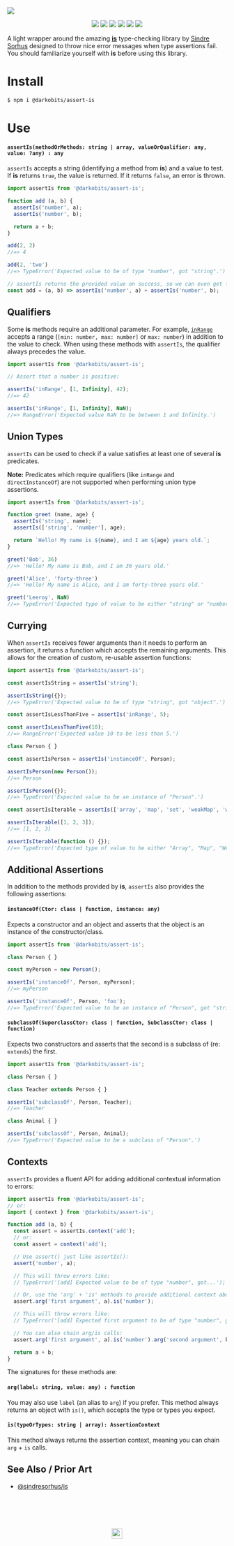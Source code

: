 <a href="#top" id="top">
  <img src="https://user-images.githubusercontent.com/441546/36771960-28d68aa4-1c08-11e8-8bdf-9c446c7c2597.png">
</a>
<p align="center">
  <a href="https://www.npmjs.com/package/@darkobits/assert-is"><img src="https://img.shields.io/npm/v/@darkobits/assert-is.svg?style=flat-square"></a>
  <a href="https://travis-ci.org/darkobits/assert-is"><img src="https://img.shields.io/travis/darkobits/assert-is.svg?style=flat-square"></a>
  <a href="https://david-dm.org/darkobits/assert-is"><img src="https://img.shields.io/david/darkobits/assert-is.svg?style=flat-square"></a>
  <a href="https://www.codacy.com/app/darkobits/assert-is"><img src="https://img.shields.io/codacy/coverage/0023b07bb2454f2a8c336f92814f09a0.svg?style=flat-square"></a>
  <a href="https://github.com/conventional-changelog/standard-version"><img src="https://img.shields.io/badge/conventional%20commits-1.0.0-027dc6.svg?style=flat-square"></a>
  <a href="https://github.com/sindresorhus/xo"><img src="https://img.shields.io/badge/code_style-XO-e271a5.svg?style=flat-square"></a>
</p>


A light wrapper around the amazing [**is**](https://github.com/sindresorhus/is) type-checking library by [Sindre Sorhus](https://github.com/sindresorhus) designed to throw nice error messages when type assertions fail. You should familiarize yourself with **is** before using this library.

# Install
```bash
$ npm i @darkobits/assert-is
```

# Use
#### `assertIs(methodOrMethods: string | array, valueOrQualifier: any, value: ?any) : any`

`assertIs` accepts a string (identifying a method from **is**) and a value to test. If **is** returns `true`, the value is returned. If it returns `false`, an error is thrown.

```js
import assertIs from '@darkobits/assert-is';

function add (a, b) {
  assertIs('number', a);
  assertIs('number', b);

  return a + b;
}

add(2, 2)
//=> 4

add(2, 'two')
//=> TypeError('Expected value to be of type "number", got "string".')

// assertIs returns the provided value on success, so we can even get fancy:
const add = (a, b) => assertIs('number', a) + assertIs('number', b);
```

## Qualifiers

Some **is** methods require an additional parameter. For example, [`inRange`](https://github.com/sindresorhus/is#inrangevalue-range) accepts a range (`[min: number, max: number]` or `max: number`) in addition to the value to check. When using these methods with `assertIs`, the qualifier always precedes the value.

```js
import assertIs from '@darkobits/assert-is';

// Assert that a number is positive:

assertIs('inRange', [1, Infinity], 42);
//=> 42

assertIs('inRange', [1, Infinity], NaN);
//=> RangeError('Expected value NaN to be between 1 and Infinity.')
```

## Union Types

`assertIs` can be used to check if a value satisfies at least one of several **is** predicates.

**Note:** Predicates which require qualifiers (like `inRange` and `directInstanceOf`) are not supported when performing union type assertions.

```js
import assertIs from '@darkobits/assert-is';

function greet (name, age) {
  assertIs('string', name);
  assertIs(['string', 'number'], age);

  return `Hello! My name is ${name}, and I am ${age} years old.`;
}

greet('Bob', 36)
//=> 'Hello! My name is Bob, and I am 36 years old.'

greet('Alice', 'forty-three')
//=> 'Hello! My name is Alice, and I am forty-three years old.'

greet('Leeroy', NaN)
//=> TypeError('Expected type of value to be either "string" or "number". Got "NaN".')
```

## Currying

When `assertIs` receives fewer arguments than it needs to perform an assertion, it returns a function which accepts the remaining arguments. This allows for the creation of custom, re-usable assertion functions:

```js
import assertIs from '@darkobits/assert-is';

const assertIsString = assertIs('string');

assertIsString({});
//=> TypeError('Expected value to be of type "string", got "object".')

const assertIsLessThanFive = assertIs('inRange', 5);

const assertIsLessThanFive(10);
//=> RangeError('Expected value 10 to be less than 5.')

class Person { }

const assertIsPerson = assertIs('instanceOf', Person);

assertIsPerson(new Person());
//=> Person

assertIsPerson({});
//=> TypeError('Expected value to be an instance of "Person".')

const assertIsIterable = assertIs(['array', 'map', 'set', 'weakMap', 'weakSet']);

assertIsIterable([1, 2, 3]);
//=> [1, 2, 3]

assertIsIterable(function () {});
//=> TypeError('Expected type of value to be either "Array", "Map", "WeakMap" or "WeakSet". Got "Function".')
```

## Additional Assertions
In addition to the methods provided by **is**, `assertIs` also provides the following assertions:

#### `instanceOf(Ctor: class | function, instance: any)`

Expects a constructor and an object and asserts that the object is an instance of the constructor/class.

```js
import assertIs from '@darkobits/assert-is';

class Person { }

const myPerson = new Person();

assertIs('instanceOf', Person, myPerson);
//=> myPerson

assertIs('instanceOf', Person, 'foo');
//=> TypeError('Expected value to be an instance of "Person", got "string".')
```


#### `subclassOf(SuperclassCtor: class | function, SubclassCtor: class | function)`

Expects two constructors and asserts that the second is a subclass of (re: `extends`) the first.

```js
import assertIs from '@darkobits/assert-is';

class Person { }

class Teacher extends Person { }

assertIs('subclassOf', Person, Teacher);
//=> Teacher

class Animal { }

assertIs('subclassOf', Person, Animal);
//=> TypeError('Expected value to be a subclass of "Person".')
```

## Contexts
`assertIs` provides a fluent API for adding additional contextual information to errors:

```js
import assertIs from '@darkobits/assert-is';
// or:
import { context } from '@darkobits/assert-is';

function add (a, b) {
  const assert = assertIs.context('add');
  // or:
  const assert = context('add');

  // Use assert() just like assertIs():
  assert('number', a);

  // This will throw errors like:
  // TypeError('[add] Expected value to be of type "number", got...');

  // Or, use the 'arg' + 'is' methods to provide additional context about an assertion:
  assert.arg('first argument', a).is('number');

  // This will throw errors like:
  // TypeError('[add] Expected first argument to be of type "number", got...');

  // You can also chain arg/is calls:
  assert.arg('first argument', a).is('number').arg('second argument', b).is('number');

  return a + b;
}
```

The signatures for these methods are:

#### `arg(label: string, value: any) : function`

You may also use `label` (an alias to `arg`) if you prefer. This method always returns an object with `is()`, which accepts the type or types you expect.

#### `is(typeOrTypes: string | array): AssertionContext`

This method always returns the assertion context, meaning you can chain `arg` + `is` calls.

## See Also / Prior Art

- [@sindresorhus/is](https://github.com/sindresorhus/is)

## &nbsp;
<p align="center">
  <br>
  <img width="24" height="24" src="https://cloud.githubusercontent.com/assets/441546/25318539/db2f4cf2-2845-11e7-8e10-ef97d91cd538.png">
</p>
